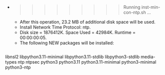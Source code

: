 * >>>>>>>>> Running inst-min-con-ntp.sh ...
  * After this operation, 23.2 MB of additional disk space will be used.
  * Install Network Time Protocol: ntp.
  * Disk size = 1876412K. Space Used = 42984K. Runtime = 00:00:00:05.
  * The following NEW packages will be installed:
  ```bash
libnsl2 libpython3.11-minimal libpython3.11-stdlib libpython3-stdlib media-types
ntp ntpsec python3 python3.11 python3.11-minimal
python3-minimal python3-ntp
  ```

